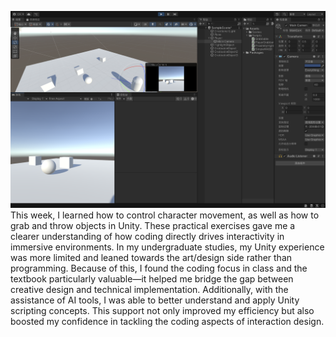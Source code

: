 ![alt text](image1.png)
This week, I learned how to control character movement, as well as how to grab and throw objects in Unity. These practical exercises gave me a clearer understanding of how coding directly drives interactivity in immersive environments.
In my undergraduate studies, my Unity experience was more limited and leaned towards the art/design side rather than programming. Because of this, I found the coding focus in class and the textbook particularly valuable—it helped me bridge the gap between creative design and technical implementation.
Additionally, with the assistance of AI tools, I was able to better understand and apply Unity scripting concepts. This support not only improved my efficiency but also boosted my confidence in tackling the coding aspects of interaction design.
